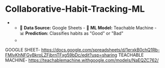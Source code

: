 # Collaborative-Habit-Tracking-ML
-  - 📝 **Data Source:** Google Sheets   - 🤖 **ML Model:** Teachable Machine   - 📊 **Prediction:** Classifies habits as "Good" or "Bad"
   - 
GOOGLE SHEET- https://docs.google.com/spreadsheets/d/1erxkB0chQ1Rb-FMlvKhNFGyBkroLZFjbrnTFxg59bDc/edit?usp=sharing
TEACHABLE MACHINE- https://teachablemachine.withgoogle.com/models/NaEQZC762/
